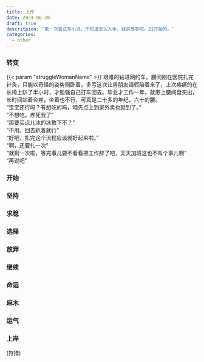 ```yaml
---
title: 上岸
date: 2024-06-20
draft: true
descritpion: '第一次尝试写小说，不知道怎么入手，就讲故事吧。21开始的。'
categories:
  - other
---
```

### 转变
{{< param "struggleWomanName" >}} 艰难的钻进网约车，腰间刚在医院扎完针灸，只能以奇怪的姿势侧卧着。多亏这次让男朋友请假陪着来了，上次疼痛的在长椅上趴了半小时，才勉强自己打车回去。毕业才工作一年，就患上腰间盘突出，长时间站着会疼，坐着也不行，可真是二十多的年纪，六十的腰。    
“宝宝还行吗？有想吃的吗，咱先点上到家外卖也就到了。”    
“不想吃。疼死我了”    
“那要买点儿冰的冰敷下不？”    
“不用。回去趴着就行”    
“好吧，扎完这个流程应该就好起来啦。”    
“啊，还要扎一次”    
“就剩一次啦，等完事儿要不看看把工作辞了吧，天天加班这也不叫个事儿啊”    
“再说吧”
### 开始
### 坚持
### 求稳
### 选择
### 放弃
### 继续
### 命运
### 麻木
### 运气
### 上岸


(狩猎)